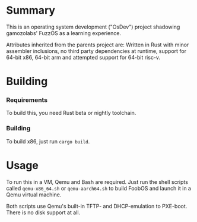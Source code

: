 # Summary

This is an operating system development ("OsDev") project shadowing
gamozolabs' FuzzOS as a learning experience.

Attributes inherited from the parents project are: Written in Rust with minor
assembler inclusions, no third party dependencies at runtime, support for
64-bit x86, 64-bit arm and attempted support for 64-bit risc-v.

# Building

### Requirements

To build this, you need Rust beta or nightly toolchain.

### Building

To build x86, just run `cargo build`.

# Usage

To run this in a VM, Qemu and Bash are required. Just run the shell scripts
called `qemu-x86_64.sh` or `qemu-aarch64.sh` to build FoobOS and launch it in
a Qemu virtual machine.

Both scripts use Qemu's built-in TFTP- and DHCP-emulation to PXE-boot. There
is no disk support at all.
